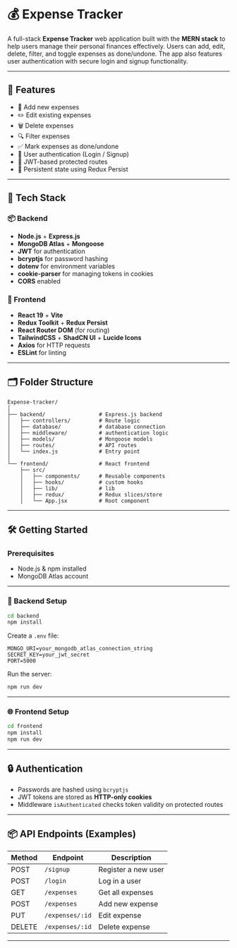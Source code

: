 
# 💰 Expense Tracker

A full-stack **Expense Tracker** web application built with the **MERN stack** to help users manage their personal finances effectively. Users can add, edit, delete, filter, and toggle expenses as done/undone. The app also features user authentication with secure login and signup functionality.

---

## 🚀 Features

- 📝 Add new expenses
- ✏️ Edit existing expenses
- 🗑️ Delete expenses
- 🔍 Filter expenses
- ✅ Mark expenses as done/undone
- 👤 User authentication (Login / Signup)
- 🔐 JWT-based protected routes
- 📁 Persistent state using Redux Persist

---

## 🧱 Tech Stack

### 📦 Backend
- **Node.js** + **Express.js**
- **MongoDB Atlas** + **Mongoose**
- **JWT** for authentication
- **bcryptjs** for password hashing
- **dotenv** for environment variables
- **cookie-parser** for managing tokens in cookies
- **CORS** enabled

### 🎨 Frontend
- **React 19** + **Vite**
- **Redux Toolkit** + **Redux Persist**
- **React Router DOM** (for routing)
- **TailwindCSS** + **ShadCN UI** + **Lucide Icons**
- **Axios** for HTTP requests
- **ESLint** for linting

---

## 🗂️ Folder Structure

```
Expense-tracker/
│
├── backend/                 # Express.js backend
│   ├── controllers/         # Route logic
│   ├── database/            # database connection
│   ├── middleware/          # authentication logic
│   ├── models/              # Mongoose models
│   ├── routes/              # API routes
│   └── index.js             # Entry point
│
└── frontend/                # React frontend
    ├── src/
    │   ├── components/      # Reusable components
    │   ├── hooks/           # custom hooks
    │   ├── lib/             # lib 
    │   ├── redux/           # Redux slices/store
    │   └── App.jsx          # Root component
```

---

## 🛠️ Getting Started

### Prerequisites
- Node.js & npm installed
- MongoDB Atlas account

---

### 🔧 Backend Setup

```bash
cd backend
npm install
```

Create a `.env` file:

```
MONGO_URI=your_mongodb_atlas_connection_string
SECRET_KEY=your_jwt_secret
PORT=5000
```

Run the server:
```bash
npm run dev
```

---

### 🌐 Frontend Setup

```bash
cd frontend
npm install
npm run dev
```

---

## 🔒 Authentication

- Passwords are hashed using `bcryptjs`
- JWT tokens are stored as **HTTP-only cookies**
- Middleware `isAuthenticated` checks token validity on protected routes

---

## 📦 API Endpoints (Examples)

| Method | Endpoint         | Description           |
|--------|------------------|-----------------------|
| POST   | `/signup`        | Register a new user   |
| POST   | `/login`         | Log in a user         |
| GET    | `/expenses`      | Get all expenses      |
| POST   | `/expenses`      | Add new expense       |
| PUT    | `/expenses/:id`  | Edit expense          |
| DELETE | `/expenses/:id`  | Delete expense        |

---

